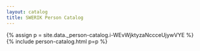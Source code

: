 ```yaml
---
layout: catalog
title: SWERIK Person Catalog
---
```

{% assign p = site.data._person-catalog.i-WEvWjktyzaNccceUjywVYE %}
{% include person-catalog.html p=p %}

